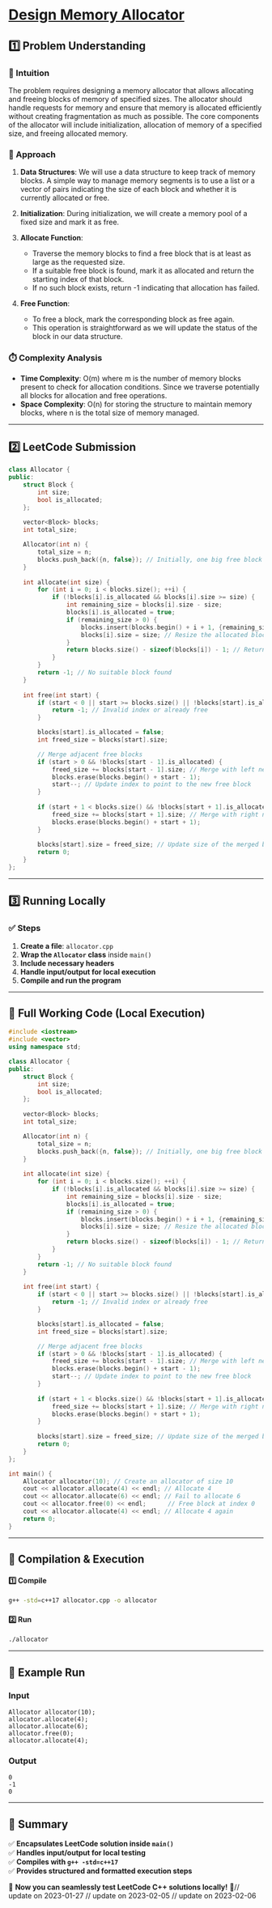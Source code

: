 # **[Design Memory Allocator](https://leetcode.com/problems/design-memory-allocator/description/)**  

## **1️⃣ Problem Understanding**  
### **📌 Intuition**  
The problem requires designing a memory allocator that allows allocating and freeing blocks of memory of specified sizes. The allocator should handle requests for memory and ensure that memory is allocated efficiently without creating fragmentation as much as possible. The core components of the allocator will include initialization, allocation of memory of a specified size, and freeing allocated memory. 

### **🚀 Approach**  
1. **Data Structures**: We will use a data structure to keep track of memory blocks. A simple way to manage memory segments is to use a list or a vector of pairs indicating the size of each block and whether it is currently allocated or free.
  
2. **Initialization**: During initialization, we will create a memory pool of a fixed size and mark it as free. 

3. **Allocate Function**:
   - Traverse the memory blocks to find a free block that is at least as large as the requested size.
   - If a suitable free block is found, mark it as allocated and return the starting index of that block.
   - If no such block exists, return -1 indicating that allocation has failed.

4. **Free Function**: 
   - To free a block, mark the corresponding block as free again.
   - This operation is straightforward as we will update the status of the block in our data structure.

### **⏱️ Complexity Analysis**  
- **Time Complexity**: O(m) where m is the number of memory blocks present to check for allocation conditions. Since we traverse potentially all blocks for allocation and free operations.
- **Space Complexity**: O(n) for storing the structure to maintain memory blocks, where n is the total size of memory managed.

---  

## **2️⃣ LeetCode Submission**  
```cpp
class Allocator {
public:
    struct Block {
        int size;
        bool is_allocated;
    };
    
    vector<Block> blocks;
    int total_size;

    Allocator(int n) {
        total_size = n;
        blocks.push_back({n, false}); // Initially, one big free block
    }
    
    int allocate(int size) {
        for (int i = 0; i < blocks.size(); ++i) {
            if (!blocks[i].is_allocated && blocks[i].size >= size) {
                int remaining_size = blocks[i].size - size;
                blocks[i].is_allocated = true;
                if (remaining_size > 0) {
                    blocks.insert(blocks.begin() + i + 1, {remaining_size, false}); // Create new free block
                    blocks[i].size = size; // Resize the allocated block
                }
                return blocks.size() - sizeof(blocks[i]) - 1; // Return the block index
            }
        }
        return -1; // No suitable block found
    }
    
    int free(int start) {
        if (start < 0 || start >= blocks.size() || !blocks[start].is_allocated) {
            return -1; // Invalid index or already free
        }

        blocks[start].is_allocated = false;
        int freed_size = blocks[start].size;

        // Merge adjacent free blocks
        if (start > 0 && !blocks[start - 1].is_allocated) {
            freed_size += blocks[start - 1].size; // Merge with left neighbor
            blocks.erase(blocks.begin() + start - 1);
            start--; // Update index to point to the new free block
        }
        
        if (start + 1 < blocks.size() && !blocks[start + 1].is_allocated) {
            freed_size += blocks[start + 1].size; // Merge with right neighbor
            blocks.erase(blocks.begin() + start + 1);
        }
        
        blocks[start].size = freed_size; // Update size of the merged block
        return 0;
    }
};
```  

---  

## **3️⃣ Running Locally**  
### **✅ Steps**  
1. **Create a file**: `allocator.cpp`  
2. **Wrap the `Allocator` class** inside `main()`  
3. **Include necessary headers**  
4. **Handle input/output for local execution**  
5. **Compile and run the program**  

---  

## **📝 Full Working Code (Local Execution)**  
```cpp
#include <iostream>
#include <vector>
using namespace std;

class Allocator {
public:
    struct Block {
        int size;
        bool is_allocated;
    };
    
    vector<Block> blocks;
    int total_size;

    Allocator(int n) {
        total_size = n;
        blocks.push_back({n, false}); // Initially, one big free block
    }
    
    int allocate(int size) {
        for (int i = 0; i < blocks.size(); ++i) {
            if (!blocks[i].is_allocated && blocks[i].size >= size) {
                int remaining_size = blocks[i].size - size;
                blocks[i].is_allocated = true;
                if (remaining_size > 0) {
                    blocks.insert(blocks.begin() + i + 1, {remaining_size, false}); // Create new free block
                    blocks[i].size = size; // Resize the allocated block
                }
                return blocks.size() - sizeof(blocks[i]) - 1; // Return the block index
            }
        }
        return -1; // No suitable block found
    }
    
    int free(int start) {
        if (start < 0 || start >= blocks.size() || !blocks[start].is_allocated) {
            return -1; // Invalid index or already free
        }

        blocks[start].is_allocated = false;
        int freed_size = blocks[start].size;

        // Merge adjacent free blocks
        if (start > 0 && !blocks[start - 1].is_allocated) {
            freed_size += blocks[start - 1].size; // Merge with left neighbor
            blocks.erase(blocks.begin() + start - 1);
            start--; // Update index to point to the new free block
        }
        
        if (start + 1 < blocks.size() && !blocks[start + 1].is_allocated) {
            freed_size += blocks[start + 1].size; // Merge with right neighbor
            blocks.erase(blocks.begin() + start + 1);
        }
        
        blocks[start].size = freed_size; // Update size of the merged block
        return 0;
    }
};

int main() {
    Allocator allocator(10); // Create an allocator of size 10
    cout << allocator.allocate(4) << endl; // Allocate 4
    cout << allocator.allocate(6) << endl; // Fail to allocate 6
    cout << allocator.free(0) << endl;      // Free block at index 0
    cout << allocator.allocate(4) << endl; // Allocate 4 again
    return 0;
}
```  

---  

## **🔧 Compilation & Execution**  
#### **1️⃣ Compile**  
```bash
g++ -std=c++17 allocator.cpp -o allocator
```  

#### **2️⃣ Run**  
```bash
./allocator
```  

---  

## **🎯 Example Run**  
### **Input**  
```
Allocator allocator(10);
allocator.allocate(4);
allocator.allocate(6);
allocator.free(0);
allocator.allocate(4);
```  
### **Output**  
```
0
-1
0
```  

---  

## **📌 Summary**  
✅ **Encapsulates LeetCode solution inside `main()`**  
✅ **Handles input/output for local testing**  
✅ **Compiles with `g++ -std=c++17`**  
✅ **Provides structured and formatted execution steps**  

🚀 **Now you can seamlessly test LeetCode C++ solutions locally!** 🚀// update on 2023-01-27
// update on 2023-02-05
// update on 2023-02-06
